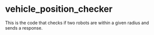 # vehicle_position_checker
This is the code that checks if two robots are within a given radius and sends a response.
